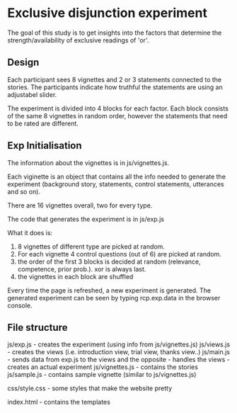 # Exclusive disjunction experiment

The goal of this study is to get insights into the factors that determine the strength/availability of exclusive readings of 'or'.


## Design

Each participant sees 8 vignettes and 2 or 3 statements connected to the stories. The participants indicate how truthful the statements are using an adjustabel slider.

The experiment is divided into 4 blocks for each factor. Each block consists of the same 8 vignettes in random order, however the statements that need to be rated are different.


## Exp Initialisation

The information about the vignettes is in js/vignettes.js.

Each viginette is an object that contains all the info needed to generate the experiment (background story, statements, control statements, utterances and so on).

There are 16 vignettes overall, two for every type.

The code that generates the experiment is in js/exp.js

What it does is:
1) 8 vignettes of different type are picked at random.
2) For each vignette 4 control questions (out of 6) are picked at random.
3) the order of the first 3 blocks is decided at random (relevance, competence, prior prob.). xor is always last.
4) the vignettes in each block are shuffled

Every time the page is refreshed, a new experiment is generated.
The generated experiment can be seen by typing rcp.exp.data in the browser console.


## File structure

js/exp.js - creates the experiment (using info from js/vignettes.js)
js/views.js - creates the views (i.e. introduction view, trial view, thanks view..)
js/main.js - sends data from exp.js to the views and the opposite
		   - handles the views
		   - creates an actual experiment
js/vignettes.js - contains the stories
js/sample.js - contains sample vignette (similar to js/vignettes.js)

css/style.css - some styles that make the website pretty

index.html - contains the templates
